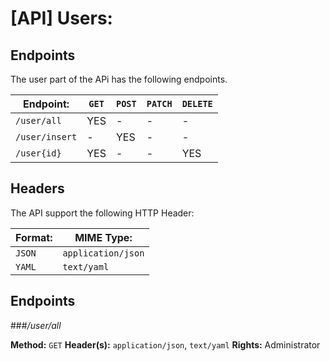 [API] Users:
==========================

## Endpoints

The user part of the APi has the following endpoints.

| Endpoint:       | `GET` | `POST`| `PATCH`| `DELETE` |
| ------------- | ----- | ----- | ------ | -------- |
| `/user/all`   | YES   | -     | -      | -        |
| `/user/insert`| -     | YES   | -      | -        |
| `/user{id}`   | YES   | -     | -      | YES      |

## Headers

The API support the following HTTP Header:

| Format: | MIME Type:         |
| ------- | ------------------ |
| `JSON`  | `application/json` |
| `YAML`  | `text/yaml`        |

## Endpoints

###*/user/all*

**Method:** `GET`
**Header(s):** `application/json`, `text/yaml`
**Rights:** Administrator
